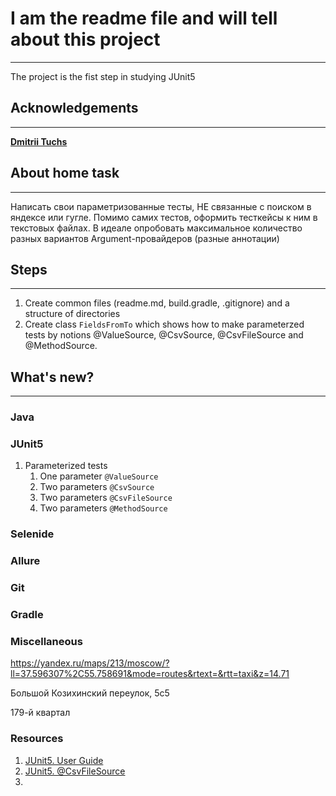 # I am the readme file and will tell about this project
___
The project is the fist step in studying JUnit5

## Acknowledgements
___
[**Dmitrii Tuchs**](https://github.com/dtuchs)

## About home task
___
Написать свои параметризованные тесты, 
НЕ связанные с поиском в яндексе или гугле. 
Помимо самих тестов, оформить тесткейсы к ним в текстовых файлах.
В идеале опробовать максимальное количество разных 
вариантов Argument-провайдеров (разные аннотации)

## Steps
___
1. Create common files (readme.md, build.gradle, .gitignore) 
and a structure of directories
2. Create class `FieldsFromTo` which shows how to make parameterzed tests by notions @ValueSource, @CsvSource, @CsvFileSource and @MethodSource.

## What's new?
___
### Java
### JUnit5
1. Parameterized tests
   1. One parameter `@ValueSource`
   2. Two parameters `@CsvSource`
   3. Two parameters `@CsvFileSource`
   4. Two parameters `@MethodSource`
### Selenide
### Allure
### Git
### Gradle
### Miscellaneous
https://yandex.ru/maps/213/moscow/?ll=37.596307%2C55.758691&mode=routes&rtext=&rtt=taxi&z=14.71

Большой Козихинский переулок, 5с5

179-й квартал

### Resources
1. [JUnit5. User Guide](https://junit.org/junit5/docs/current/user-guide/)
2. [JUnit5. @CsvFileSource](https://junit.org/junit5/docs/current/user-guide/#writing-tests-parameterized-tests-sources-CsvFileSource)
3. 
